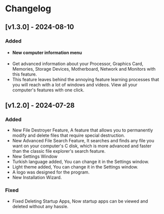 # Changelog

## [v1.3.0] - 2024-08-10
### Added
- #### New computer information menu
- Get advanced information about your Processor, Graphics Card, Memories, Storage Devices, Motherboard, Network and Monitors with this feature.
- This feature leaves behind the annoying feature learning processes that you will reach with a lot of windows and videos. View all your computer's features with one click.

## [v1.2.0] - 2024-07-28
### Added
- New File Destroyer Feature, A feature that allows you to permanently modify and delete files that require special destruction.
- New Advanced File Search Feature, It searches and finds any file you want on your computer's C disk, which is more advanced and faster than the classic file explorer's search feature.
- New Settings Window
- Turkish language added, You can change it in the Settings window.
- Light theme added, You can change it in the Settings window.
- A logo was designed for the program.
- New Installation Wizard.

### Fixed
- Fixed Deleting Startup Apps, Now startup apps can be viewed and deleted without any hassle.

